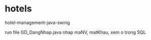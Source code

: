 # hotels
hotel-management-java-swing

run file GD_DangNhap.java
nhap maNV, matKhau, xem o trong SQL
